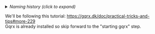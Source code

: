 <details><summary><i>Naming history (click to expand)</i></summary>
<pre>
2023 May 22: 040_gqrx_FM_Receive.md
</pre>
</details>

We'll be following this tutorial: https://gqrx.dk/doc/practical-tricks-and-tips#more-229  
Gqrx is already installed so skip forward to the "starting gqrx" step.
